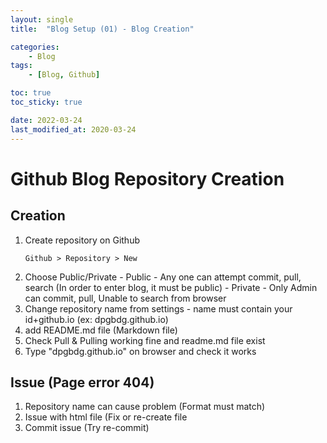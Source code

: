 ```yaml
---
layout: single
title:  "Blog Setup (01) - Blog Creation"

categories:
    - Blog
tags:
    - [Blog, Github]

toc: true
toc_sticky: true

date: 2022-03-24
last_modified_at: 2020-03-24
---
```


# Github Blog Repository Creation
## Creation
  1. Create repository on Github 
      ```
      Github > Repository > New
      ```
  2. Choose Public/Private 
    - Public - Any one can attempt commit, pull, search (In order to enter blog, it must be public)
    - Private - Only Admin can commit, pull, Unable to search from browser
  3. Change repository name from settings
    - name must contain your id+github.io (ex: dpgbdg.github.io)
  4. add README.md file  (Markdown file)
  5. Check Pull & Pulling working fine and readme.md file exist
  6. Type "dpgbdg.github.io" on browser and check it works

  ## Issue (Page error 404)
  1. Repository name can cause problem (Format must match)
  2. Issue with html file (Fix or re-create file
  3. Commit issue (Try re-commit)